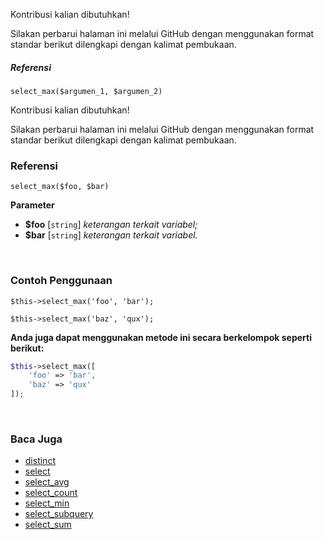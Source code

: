 Kontribusi kalian dibutuhkan!

Silakan perbarui halaman ini melalui GitHub dengan menggunakan format standar berikut dilengkapi dengan kalimat pembukaan.

##### Referensi

`select_max($argumen_1, $argumen_2)`

Kontribusi kalian dibutuhkan!

Silakan perbarui halaman ini melalui GitHub dengan menggunakan format standar berikut dilengkapi dengan kalimat pembukaan.

### Referensi
`select_max($foo, $bar)`

**Parameter**
* **$foo** [`string`] *keterangan terkait variabel;*
* **$bar** [`string`] *keterangan terkait variabel.*

&nbsp;

### Contoh Penggunaan
`$this->select_max('foo', 'bar');`

`$this->select_max('baz', 'qux');`

**Anda juga dapat menggunakan metode ini secara berkelompok seperti berikut:**
```php
$this->select_max([
    'foo' => 'bar',
    'baz' => 'qux'
]);
```

&nbsp;

### Baca Juga
* [distinct](./distinct)
* [select](./select)
* [select_avg](./select_avg)
* [select_count](./select_count)
* [select_min](./select_min)
* [select_subquery](./select_subquery)
* [select_sum](./select_sum)
